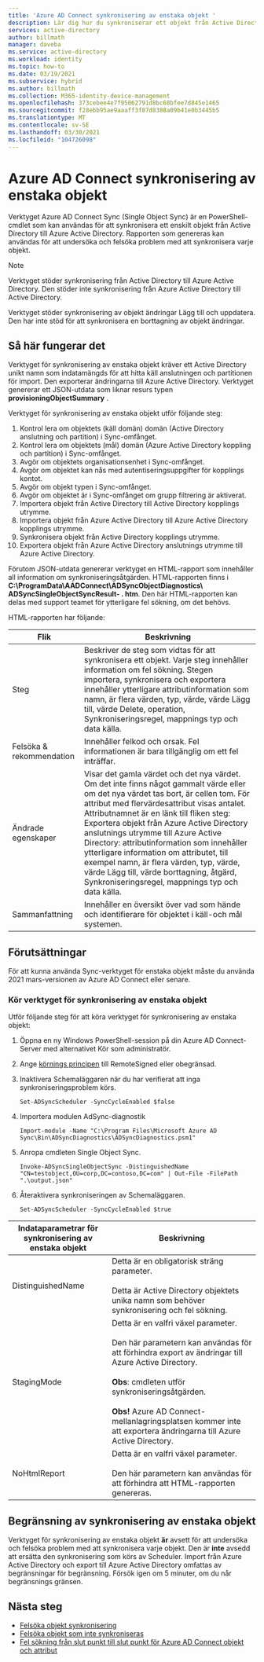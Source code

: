```yaml
---
title: 'Azure AD Connect synkronisering av enstaka objekt '
description: Lär dig hur du synkroniserar ett objekt från Active Directory till Azure AD för fel sökning.
services: active-directory
author: billmath
manager: daveba
ms.service: active-directory
ms.workload: identity
ms.topic: how-to
ms.date: 03/19/2021
ms.subservice: hybrid
ms.author: billmath
ms.collection: M365-identity-device-management
ms.openlocfilehash: 373cebee4e7f95062791d8bc68bfee7d845e1465
ms.sourcegitcommit: f28ebb95ae9aaaff3f87d8388a09b41e0b3445b5
ms.translationtype: MT
ms.contentlocale: sv-SE
ms.lasthandoff: 03/30/2021
ms.locfileid: "104726098"
---
```

# <a name="azure-ad-connect-single-object-sync"></a>Azure AD Connect synkronisering av enstaka objekt 

Verktyget Azure AD Connect Sync (Single Object Sync) är en PowerShell-cmdlet som kan användas för att synkronisera ett enskilt objekt från Active Directory till Azure Active Directory. Rapporten som genereras kan användas för att undersöka och felsöka problem med att synkronisera varje objekt. 

> [!NOTE]
> Verktyget stöder synkronisering från Active Directory till Azure Active Directory. Den stöder inte synkronisering från Azure Active Directory till Active Directory. 
>
> Verktyget stöder synkronisering av objekt ändringar Lägg till och uppdatera. Den har inte stöd för att synkronisera en borttagning av objekt ändringar. 

## <a name="how-it-works"></a>Så här fungerar det
Verktyget för synkronisering av enstaka objekt kräver ett Active Directory unikt namn som indatamängds för att hitta käll anslutningen och partitionen för import. Den exporterar ändringarna till Azure Active Directory. Verktyget genererar ett JSON-utdata som liknar resurs typen **provisioningObjectSummary** . 

Verktyget för synkronisering av enstaka objekt utför följande steg: 

 1. Kontrol lera om objektets (käll domän) domän (Active Directory anslutning och partition) i Sync-omfånget. 
 2. Kontrol lera om objektets (mål) domän (Azure Active Directory koppling och partition) i Sync-omfånget. 
 3. Avgör om objektets organisationsenhet i Sync-omfånget. 
 4. Avgör om objektet kan nås med autentiseringsuppgifter för kopplings kontot. 
 5. Avgör om objekt typen i Sync-omfånget. 
 6. Avgör om objektet är i Sync-omfånget om grupp filtrering är aktiverat. 
 7. Importera objekt från Active Directory till Active Directory kopplings utrymme. 
 8. Importera objekt från Azure Active Directory till Azure Active Directory kopplings utrymme. 
 9. Synkronisera objekt från Active Directory kopplings utrymme. 
 10. Exportera objekt från Azure Active Directory anslutnings utrymme till Azure Active Directory. 

Förutom JSON-utdata genererar verktyget en HTML-rapport som innehåller all information om synkroniseringsåtgärden. HTML-rapporten finns i **C:\ProgramData\AADConnect\ADSyncObjectDiagnostics\ ADSyncSingleObjectSyncResult- <date> . htm**. Den här HTML-rapporten kan delas med support teamet för ytterligare fel sökning, om det behövs. 

HTML-rapporten har följande: 

|Flik|Beskrivning|
|-----|-----|
|Steg|Beskriver de steg som vidtas för att synkronisera ett objekt. Varje steg innehåller information om fel sökning. Stegen importera, synkronisera och exportera innehåller ytterligare attributinformation som namn, är flera värden, typ, värde, värde Lägg till, värde Delete, operation, Synkroniseringsregel, mappnings typ och data källa.| 
|Felsöka & rekommendation|Innehåller felkod och orsak. Fel informationen är bara tillgänglig om ett fel inträffar.| 
|Ändrade egenskaper|Visar det gamla värdet och det nya värdet. Om det inte finns något gammalt värde eller om det nya värdet tas bort, är cellen tom. För attribut med flervärdesattribut visas antalet. Attributnamnet är en länk till fliken steg: Exportera objekt från Azure Active Directory anslutnings utrymme till Azure Active Directory: attributinformation som innehåller ytterligare information om attributet, till exempel namn, är flera värden, typ, värde, värde Lägg till, värde borttagning, åtgärd, Synkroniseringsregel, mappnings typ och data källa.| 
|Sammanfattning|Innehåller en översikt över vad som hände och identifierare för objektet i käll-och mål systemen.| 

## <a name="prerequisites"></a>Förutsättningar 

För att kunna använda Sync-verktyget för enstaka objekt måste du använda 2021 mars-versionen av Azure AD Connect eller senare. 

### <a name="run-the-single-object-sync-tool"></a>Kör verktyget för synkronisering av enstaka objekt 

Utför följande steg för att köra verktyget för synkronisering av enstaka objekt: 

 1. Öppna en ny Windows PowerShell-session på din Azure AD Connect-Server med alternativet Kör som administratör. 

 2. Ange [körnings principen](https://docs.microsoft.com/powershell/module/microsoft.powershell.security/set-executionpolicy) till RemoteSigned eller obegränsad. 

 3. Inaktivera Schemaläggaren när du har verifierat att inga synkroniseringsproblem körs. 

     `Set-ADSyncScheduler -SyncCycleEnabled $false` 

 4. Importera modulen AdSync-diagnostik 

     `Import-module -Name "C:\Program Files\Microsoft Azure AD Sync\Bin\ADSyncDiagnostics\ADSyncDiagnostics.psm1"` 

 5. Anropa cmdleten Single Object Sync. 

     `Invoke-ADSyncSingleObjectSync -DistinguishedName "CN=testobject,OU=corp,DC=contoso,DC=com" | Out-File -FilePath ".\output.json"` 

 6. Återaktivera synkroniseringen av Schemaläggaren. 

     `Set-ADSyncScheduler -SyncCycleEnabled $true`

|Indataparametrar för synkronisering av enstaka objekt|Beskrivning| 
|-----|----|
|DistinguishedName|Detta är en obligatorisk sträng parameter. </br></br>Detta är Active Directory objektets unika namn som behöver synkronisering och fel sökning.| 
|StagingMode|Detta är en valfri växel parameter.</br></br>Den här parametern kan användas för att förhindra export av ändringar till Azure Active Directory.</br></br>**Obs**: cmdleten utför synkroniseringsåtgärden. </br></br>**Obs!** Azure AD Connect-mellanlagringsplatsen kommer inte att exportera ändringarna till Azure Active Directory.|
|NoHtmlReport|Detta är en valfri växel parameter.</br></br>Den här parametern kan användas för att förhindra att HTML-rapporten genereras. 

## <a name="single-object-sync-throttling"></a>Begränsning av synkronisering av enstaka objekt 

Verktyget för synkronisering av enstaka objekt **är** avsett för att undersöka och felsöka problem med att synkronisera varje objekt. Den är **inte** avsedd att ersätta den synkronisering som körs av Scheduler. Import från Azure Active Directory och export till Azure Active Directory omfattas av begränsningar för begränsning. Försök igen om 5 minuter, om du når begränsnings gränsen. 

## <a name="next-steps"></a>Nästa steg
- [Felsöka objekt synkronisering](tshoot-connect-objectsync.md)
- [Felsöka objekt som inte synkroniseras](tshoot-connect-object-not-syncing.md)
- [Fel sökning från slut punkt till slut punkt för Azure AD Connect objekt och attribut](https://docs.microsoft.com/troubleshoot/azure/active-directory/troubleshoot-aad-connect-objects-attributes)
